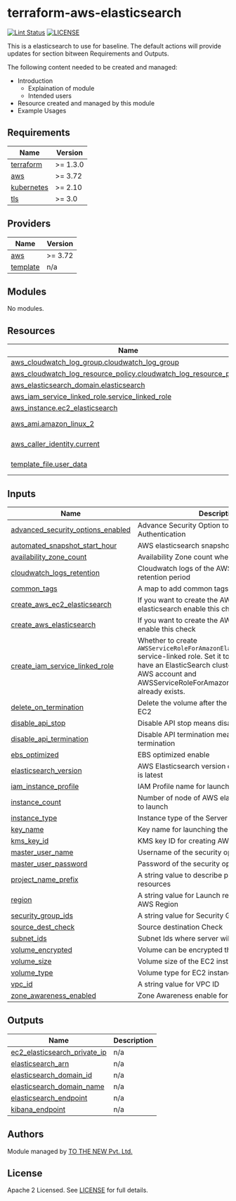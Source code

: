 # terraform-aws-elasticsearch

[![Lint Status](https://github.com/tothenew/terraform-aws-elasticsearch/workflows/Lint/badge.svg)](https://github.com/tothenew/terraform-aws-elasticsearch/actions)
[![LICENSE](https://img.shields.io/github/license/tothenew/terraform-aws-elasticsearch)](https://github.com/tothenew/terraform-aws-elasticsearch/blob/master/LICENSE)

This is a elasticsearch to use for baseline. The default actions will provide updates for section bitween Requirements and Outputs.

The following content needed to be created and managed:
 - Introduction
     - Explaination of module 
     - Intended users
 - Resource created and managed by this module
 - Example Usages

<!-- BEGIN_TF_DOCS -->
## Requirements

| Name | Version |
|------|---------|
| <a name="requirement_terraform"></a> [terraform](#requirement\_terraform) | >= 1.3.0 |
| <a name="requirement_aws"></a> [aws](#requirement\_aws) | >= 3.72 |
| <a name="requirement_kubernetes"></a> [kubernetes](#requirement\_kubernetes) | >= 2.10 |
| <a name="requirement_tls"></a> [tls](#requirement\_tls) | >= 3.0 |

## Providers

| Name | Version |
|------|---------|
| <a name="provider_aws"></a> [aws](#provider\_aws) | >= 3.72 |
| <a name="provider_template"></a> [template](#provider\_template) | n/a |

## Modules

No modules.

## Resources

| Name | Type |
|------|------|
| [aws_cloudwatch_log_group.cloudwatch_log_group](https://registry.terraform.io/providers/hashicorp/aws/latest/docs/resources/cloudwatch_log_group) | resource |
| [aws_cloudwatch_log_resource_policy.cloudwatch_log_resource_policy](https://registry.terraform.io/providers/hashicorp/aws/latest/docs/resources/cloudwatch_log_resource_policy) | resource |
| [aws_elasticsearch_domain.elasticsearch](https://registry.terraform.io/providers/hashicorp/aws/latest/docs/resources/elasticsearch_domain) | resource |
| [aws_iam_service_linked_role.service_linked_role](https://registry.terraform.io/providers/hashicorp/aws/latest/docs/resources/iam_service_linked_role) | resource |
| [aws_instance.ec2_elasticsearch](https://registry.terraform.io/providers/hashicorp/aws/latest/docs/resources/instance) | resource |
| [aws_ami.amazon_linux_2](https://registry.terraform.io/providers/hashicorp/aws/latest/docs/data-sources/ami) | data source |
| [aws_caller_identity.current](https://registry.terraform.io/providers/hashicorp/aws/latest/docs/data-sources/caller_identity) | data source |
| [template_file.user_data](https://registry.terraform.io/providers/hashicorp/template/latest/docs/data-sources/file) | data source |

## Inputs

| Name | Description | Type | Default | Required |
|------|-------------|------|---------|:--------:|
| <a name="input_advanced_security_options_enabled"></a> [advanced\_security\_options\_enabled](#input\_advanced\_security\_options\_enabled) | Advance Security Option to Enable for Authentication | `bool` | `false` | no |
| <a name="input_automated_snapshot_start_hour"></a> [automated\_snapshot\_start\_hour](#input\_automated\_snapshot\_start\_hour) | AWS elasticsearch snapshot start hour time | `number` | `22` | no |
| <a name="input_availability_zone_count"></a> [availability\_zone\_count](#input\_availability\_zone\_count) | Availability Zone count when zone is enabled | `number` | `2` | no |
| <a name="input_cloudwatch_logs_retention"></a> [cloudwatch\_logs\_retention](#input\_cloudwatch\_logs\_retention) | Cloudwatch logs of the AWS Elasticsearch retention period | `number` | `7` | no |
| <a name="input_common_tags"></a> [common\_tags](#input\_common\_tags) | A map to add common tags to all the resources | `map(string)` | n/a | yes |
| <a name="input_create_aws_ec2_elasticsearch"></a> [create\_aws\_ec2\_elasticsearch](#input\_create\_aws\_ec2\_elasticsearch) | If you want to create the AWS EC2 instance elasticsearch enable this check | `bool` | `true` | no |
| <a name="input_create_aws_elasticsearch"></a> [create\_aws\_elasticsearch](#input\_create\_aws\_elasticsearch) | If you want to create the AWS elasticsearch enable this check | `bool` | `false` | no |
| <a name="input_create_iam_service_linked_role"></a> [create\_iam\_service\_linked\_role](#input\_create\_iam\_service\_linked\_role) | Whether to create `AWSServiceRoleForAmazonElasticsearchService` service-linked role. Set it to `false` if you already have an ElasticSearch cluster created in the AWS account and AWSServiceRoleForAmazonElasticsearchService already exists. | `bool` | `false` | no |
| <a name="input_delete_on_termination"></a> [delete\_on\_termination](#input\_delete\_on\_termination) | Delete the volume after the termination of the EC2 | `bool` | `true` | no |
| <a name="input_disable_api_stop"></a> [disable\_api\_stop](#input\_disable\_api\_stop) | Disable API stop means disable instance stop | `bool` | `false` | no |
| <a name="input_disable_api_termination"></a> [disable\_api\_termination](#input\_disable\_api\_termination) | Disable API termination means disable instance termination | `bool` | `false` | no |
| <a name="input_ebs_optimized"></a> [ebs\_optimized](#input\_ebs\_optimized) | EBS optimized enable | `bool` | `true` | no |
| <a name="input_elasticsearch_version"></a> [elasticsearch\_version](#input\_elasticsearch\_version) | AWS Elasticsearch version default is 7.10 which is latest | `string` | `"7.10"` | no |
| <a name="input_iam_instance_profile"></a> [iam\_instance\_profile](#input\_iam\_instance\_profile) | IAM Profile name for launching the EC2 instance | `string` | `"undefined"` | no |
| <a name="input_instance_count"></a> [instance\_count](#input\_instance\_count) | Number of node of AWS elasticsearch you want to launch | `number` | `1` | no |
| <a name="input_instance_type"></a> [instance\_type](#input\_instance\_type) | Instance type of the Server | `string` | n/a | yes |
| <a name="input_key_name"></a> [key\_name](#input\_key\_name) | Key name for launching the EC2 instance | `string` | `"undefined"` | no |
| <a name="input_kms_key_id"></a> [kms\_key\_id](#input\_kms\_key\_id) | KMS key ID for creating AWS resources | `string` | n/a | yes |
| <a name="input_master_user_name"></a> [master\_user\_name](#input\_master\_user\_name) | Username of the security option enabled | `string` | `""` | no |
| <a name="input_master_user_password"></a> [master\_user\_password](#input\_master\_user\_password) | Password of the security option enabled | `string` | `""` | no |
| <a name="input_project_name_prefix"></a> [project\_name\_prefix](#input\_project\_name\_prefix) | A string value to describe prefix of all the resources | `string` | n/a | yes |
| <a name="input_region"></a> [region](#input\_region) | A string value for Launch resources in which AWS Region | `string` | n/a | yes |
| <a name="input_security_group_ids"></a> [security\_group\_ids](#input\_security\_group\_ids) | A string value for Security Group ID | `list(string)` | n/a | yes |
| <a name="input_source_dest_check"></a> [source\_dest\_check](#input\_source\_dest\_check) | Source destination Check | `bool` | `true` | no |
| <a name="input_subnet_ids"></a> [subnet\_ids](#input\_subnet\_ids) | Subnet Ids where server will be launched | `list(string)` | n/a | yes |
| <a name="input_volume_encrypted"></a> [volume\_encrypted](#input\_volume\_encrypted) | Volume can be encrypted through this check | `bool` | `true` | no |
| <a name="input_volume_size"></a> [volume\_size](#input\_volume\_size) | Volume size of the EC2 instance | `number` | `100` | no |
| <a name="input_volume_type"></a> [volume\_type](#input\_volume\_type) | Volume type for EC2 instance default latest type | `string` | `"gp3"` | no |
| <a name="input_vpc_id"></a> [vpc\_id](#input\_vpc\_id) | A string value for VPC ID | `string` | n/a | yes |
| <a name="input_zone_awareness_enabled"></a> [zone\_awareness\_enabled](#input\_zone\_awareness\_enabled) | Zone Awareness enable for multi AZ | `bool` | `false` | no |

## Outputs

| Name | Description |
|------|-------------|
| <a name="output_ec2_elasticsearch_private_ip"></a> [ec2\_elasticsearch\_private\_ip](#output\_ec2\_elasticsearch\_private\_ip) | n/a |
| <a name="output_elasticsearch_arn"></a> [elasticsearch\_arn](#output\_elasticsearch\_arn) | n/a |
| <a name="output_elasticsearch_domain_id"></a> [elasticsearch\_domain\_id](#output\_elasticsearch\_domain\_id) | n/a |
| <a name="output_elasticsearch_domain_name"></a> [elasticsearch\_domain\_name](#output\_elasticsearch\_domain\_name) | n/a |
| <a name="output_elasticsearch_endpoint"></a> [elasticsearch\_endpoint](#output\_elasticsearch\_endpoint) | n/a |
| <a name="output_kibana_endpoint"></a> [kibana\_endpoint](#output\_kibana\_endpoint) | n/a |
<!-- END_TF_DOCS -->

## Authors

Module managed by [TO THE NEW Pvt. Ltd.](https://github.com/tothenew)

## License

Apache 2 Licensed. See [LICENSE](https://github.com/tothenew/terraform-aws-elasticsearch/blob/main/LICENSE) for full details.
